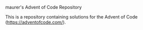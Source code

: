maurer's Advent of Code Repository

This is a repository containing solutions for the Advent of Code
(https://adventofcode.com/).
